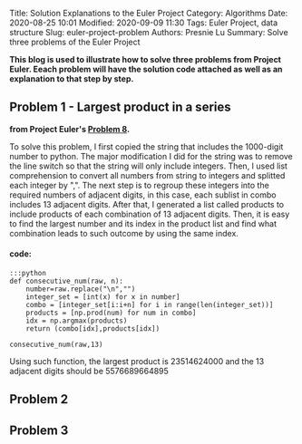 Title: Solution Explanations to the Euler Project
Category: Algorithms
Date: 2020-08-25 10:01
Modified: 2020-09-09 11:30
Tags: Euler Project, data structure
Slug: euler-project-problem
Authors: Presnie Lu
Summary: Solve three problems of the Euler Project

**This blog is used to illustrate how to solve three problems from Project Euler. Eeach problem will have the solution code attached as well as an explanation to that step by step.**

## Problem 1 - Largest product in a series
**from Project Euler's [Problem 8](https://projecteuler.net/problem=8).**   
  
To solve this problem, I first copied the string that includes the 1000-digit number to python. The major modification I did for the string was to remove the line switch so that the string will only include integers. Then, I used list comprehension to convert all numbers from string to integers and splitted each integer by ",". The next step is to regroup these integers into the required numbers of adjacent digits, in this case, each sublist in combo includes 13 adjacent digits.  After that, I generated a list called products to include products of each combination of 13 adjacent digits. Then, it is easy to find the largest number and its index in the product list and find what combination leads to such outcome by using the same index. 

#### code:  

    :::python
    def consecutive_num(raw, n):
        number=raw.replace("\n","")
        integer_set = [int(x) for x in number]
        combo = [integer_set[i:i+n] for i in range(len(integer_set))]
        products = [np.prod(num) for num in combo]
        idx = np.argmax(products)
        return (combo[idx],products[idx])
    
    consecutive_num(raw,13)

Using such function, the largest product is 23514624000 and the 13 adjacent digits should be 5576689664895

## Problem 2

## Problem 3